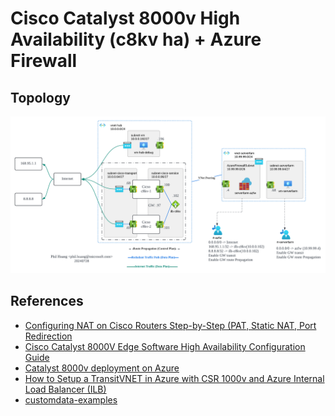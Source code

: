 # Cisco Catalyst 8000v High Availability (c8kv ha) + Azure Firewall

## Topology

![c8kv-ha](../img/2-c8kv-ha-azfw-overview.png)

## References

- [Configuring NAT on Cisco Routers Step-by-Step (PAT, Static NAT, Port Redirection][1]
- [Cisco Catalyst 8000V Edge Software High Availability Configuration Guide][2]
- [Catalyst 8000v deployment on Azure][3]
- [How to Setup a TransitVNET in Azure with CSR 1000v and Azure Internal Load Balancer (ILB)][4]
- [customdata-examples][5]

[1]: https://www.networkstraining.com/configuring-nat-on-cisco-routers/
[2]: https://www.cisco.com/c/en/us/td/docs/routers/C8000V/HighAvailability/c8000v-high-availability-configuration-guide/overview.html
[3]: https://github.com/CiscoDevNet/sdwan-edge/tree/main/Catalyst8000v/azure
[4]: https://community.cisco.com/t5/networking-knowledge-base/how-to-setup-a-transitvnet-in-azure-with-csr-1000v-and-azure/ta-p/3895235
[5]: https://github.com/csr1000v/customdata-examples/blob/master/examples/customdata1.txt


